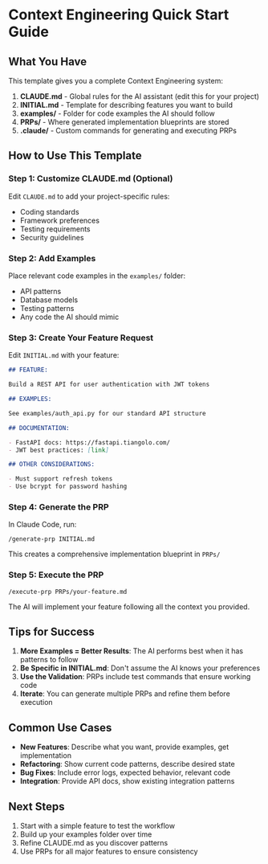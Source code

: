 # Context Engineering Quick Start Guide

## What You Have

This template gives you a complete Context Engineering system:

1. **CLAUDE.md** - Global rules for the AI assistant (edit this for your project)
2. **INITIAL.md** - Template for describing features you want to build
3. **examples/** - Folder for code examples the AI should follow
4. **PRPs/** - Where generated implementation blueprints are stored
5. **.claude/** - Custom commands for generating and executing PRPs

## How to Use This Template

### Step 1: Customize CLAUDE.md (Optional)

Edit `CLAUDE.md` to add your project-specific rules:

- Coding standards
- Framework preferences
- Testing requirements
- Security guidelines

### Step 2: Add Examples

Place relevant code examples in the `examples/` folder:

- API patterns
- Database models
- Testing patterns
- Any code the AI should mimic

### Step 3: Create Your Feature Request

Edit `INITIAL.md` with your feature:

```markdown
## FEATURE:

Build a REST API for user authentication with JWT tokens

## EXAMPLES:

See examples/auth_api.py for our standard API structure

## DOCUMENTATION:

- FastAPI docs: https://fastapi.tiangolo.com/
- JWT best practices: [link]

## OTHER CONSIDERATIONS:

- Must support refresh tokens
- Use bcrypt for password hashing
```

### Step 4: Generate the PRP

In Claude Code, run:

```
/generate-prp INITIAL.md
```

This creates a comprehensive implementation blueprint in `PRPs/`

### Step 5: Execute the PRP

```
/execute-prp PRPs/your-feature.md
```

The AI will implement your feature following all the context you provided.

## Tips for Success

1. **More Examples = Better Results**: The AI performs best when it has patterns to follow
2. **Be Specific in INITIAL.md**: Don't assume the AI knows your preferences
3. **Use the Validation**: PRPs include test commands that ensure working code
4. **Iterate**: You can generate multiple PRPs and refine them before execution

## Common Use Cases

- **New Features**: Describe what you want, provide examples, get implementation
- **Refactoring**: Show current code patterns, describe desired state
- **Bug Fixes**: Include error logs, expected behavior, relevant code
- **Integration**: Provide API docs, show existing integration patterns

## Next Steps

1. Start with a simple feature to test the workflow
2. Build up your examples folder over time
3. Refine CLAUDE.md as you discover patterns
4. Use PRPs for all major features to ensure consistency
